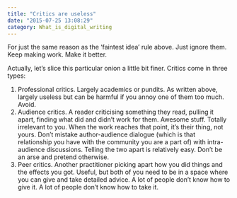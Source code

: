```yaml
---
title: "Critics are useless"
date: "2015-07-25 13:08:29"
category: What_is_digital_writing
---
```


For just the same reason as the ‘faintest idea’ rule above. Just ignore
them. Keep making work. Make it better.

Actually, let’s slice this particular onion a little bit finer. Critics
come in three types:

1.  Professional critics. Largely academics or pundits. As written
    above, largely useless but can be harmful if you annoy one of them
    too much. Avoid.
2.  Audience critics. A reader criticising something they read, pulling
    it apart, finding what did and didn’t work for them. Awesome stuff.
    Totally irrelevant to you. When the work reaches that point, it’s
    their thing, not yours. Don’t mistake author-audience dialogue
    (which is that relationship you have with the community you are a
    part of) with intra-audience discussions. Telling the two apart is
    relatively easy. Don’t be an arse and pretend otherwise.
3.  Peer critics. Another practitioner picking apart how you did things
    and the effects you got. Useful, but both of you need to be in a
    space where you can give and take detailed advice. A lot of people
    don’t know how to give it. A lot of people don’t know how to
    take it.
